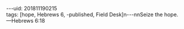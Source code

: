 ---uid:  201811190215  
tags: [hope, Hebrews 6, -published, Field Desk]n---nnSeize the hope.  
—Hebrews 6:18